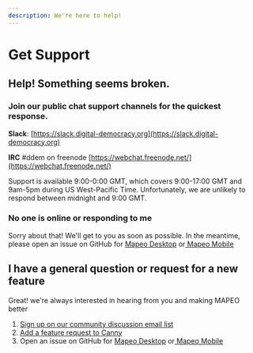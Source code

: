 ```yaml
---
description: We're here to help!
---
```


# Get Support

## Help! Something seems broken.

### Join our public chat support channels for the quickest response.

**Slack**: [https://slack.digital-democracy.org](https://slack.digital-democracy.org)

**IRC** \#ddem on freenode [https://webchat.freenode.net/](https://webchat.freenode.net/)

Support is available 9:00-0:00 GMT, which covers 9:00-17:00 GMT and 9am-5pm during US West-Pacific Time. Unfortunately, we are unlikely to respond between midnight and 9:00 GMT.

### No one is online or responding to me

Sorry about that! We'll get to you as soon as possible. In the meantime, please open an issue on GitHub for [Mapeo Desktop](https://github.com/digidem/mapeo-desktop/issues/new?template=bug_report.md) or[ Mapeo Mobile](https://github.com/digidem/mapeo-mobile/issues/new)

## I have a general question or request for a new feature

Great! we're always interested in hearing from you and making MAPEO better

1. [Sign up on our community discussion email list](https://lists.riseup.net/www/subscribe/mapeo-en)
2. [Add a feature request to Canny](https://mapeo.canny.io)
3. Open an issue on GitHub for [Mapeo Desktop](https://github.com/digidem/mapeo-desktop/issues/new?template=feature_request.md) or[ Mapeo Mobile](https://github.com/digidem/mapeo-mobile/issues/new)

